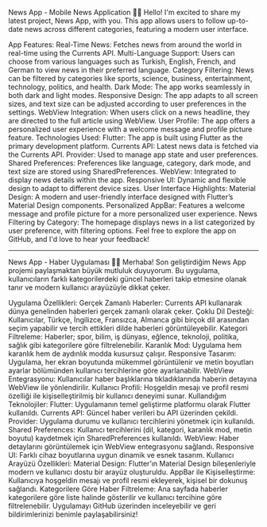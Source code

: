 News App - Mobile News Application 📱📰
Hello! I'm excited to share my latest project, News App, with you. This app allows users to follow up-to-date news across different categories, featuring a modern user interface.

App Features:
Real-Time News: Fetches news from around the world in real-time using the Currents API.
Multi-Language Support: Users can choose from various languages such as Turkish, English, French, and German to view news in their preferred language.
Category Filtering: News can be filtered by categories like sports, science, business, entertainment, technology, politics, and health.
Dark Mode: The app works seamlessly in both dark and light modes.
Responsive Design: The app adapts to all screen sizes, and text size can be adjusted according to user preferences in the settings.
WebView Integration: When users click on a news headline, they are directed to the full article using WebView.
User Profile: The app offers a personalized user experience with a welcome message and profile picture feature.
Technologies Used:
Flutter: The app is built using Flutter as the primary development platform.
Currents API: Latest news data is fetched via the Currents API.
Provider: Used to manage app state and user preferences.
Shared Preferences: Preferences like language, category, dark mode, and text size are stored using SharedPreferences.
WebView: Integrated to display news details within the app.
Responsive UI: Dynamic and flexible design to adapt to different device sizes.
User Interface Highlights:
Material Design: A modern and user-friendly interface designed with Flutter’s Material Design components.
Personalized AppBar: Features a welcome message and profile picture for a more personalized user experience.
News Filtering by Category: The homepage displays news in a list categorized by user preference, with filtering options.
Feel free to explore the app on GitHub, and I'd love to hear your feedback!

___________________________________________________________________________________________________________________________________

News App - Haber Uygulaması 📱📰
Merhaba! Son geliştirdiğim News App projemi paylaşmaktan büyük mutluluk duyuyorum. Bu uygulama, kullanıcıların farklı kategorilerdeki güncel haberleri takip etmesine olanak tanır ve modern kullanıcı arayüzüyle dikkat çeker.

Uygulama Özellikleri:
Gerçek Zamanlı Haberler: Currents API kullanarak dünya genelinden haberleri gerçek zamanlı olarak çeker.
Çoklu Dil Desteği: Kullanıcılar, Türkçe, İngilizce, Fransızca, Almanca gibi birçok dil arasından seçim yapabilir ve tercih ettikleri dilde haberleri görüntüleyebilir.
Kategori Filtreleme: Haberler; spor, bilim, iş dünyası, eğlence, teknoloji, politika, sağlık gibi kategorilere göre filtrelenebilir.
Karanlık Mod: Uygulama hem karanlık hem de aydınlık modda kusursuz çalışır.
Responsive Tasarım: Uygulama, her ekran boyutunda mükemmel görüntülenir ve metin boyutları ayarlar bölümünden kullanıcı tercihlerine göre ayarlanabilir.
WebView Entegrasyonu: Kullanıcılar haber başlıklarına tıkladıklarında haberin detayına WebView ile yönlendirilir.
Kullanıcı Profili: Hoşgeldin mesajı ve profil resmi özelliği ile kişiselleştirilmiş bir kullanıcı deneyimi sunar.
Kullandığım Teknolojiler:
Flutter: Uygulamanın temel geliştirme platformu olarak Flutter kullanıldı.
Currents API: Güncel haber verileri bu API üzerinden çekildi.
Provider: Uygulama durumu ve kullanıcı tercihlerini yönetmek için kullanıldı.
Shared Preferences: Kullanıcı tercihlerini (dil, kategori, karanlık mod, metin boyutu) kaydetmek için SharedPreferences kullanıldı.
WebView: Haber detaylarını görüntülemek için WebView entegrasyonu sağlandı.
Responsive UI: Farklı cihaz boyutlarına uygun dinamik ve esnek tasarım.
Kullanıcı Arayüzü Özellikleri:
Material Design: Flutter’ın Material Design bileşenleriyle modern ve kullanıcı dostu bir arayüz oluşturuldu.
AppBar ile Kişiselleştirme: Kullanıcıya hoşgeldin mesajı ve profil resmi ekleyerek, kişisel bir dokunuş sağlandı.
Kategorilere Göre Haber Filtreleme: Ana sayfada haberler kategorilere göre liste halinde gösterilir ve kullanıcı tercihine göre filtrelenebilir.
Uygulamayı GitHub üzerinden inceleyebilir ve geri bildirimlerinizi benimle paylaşabilirsiniz!


